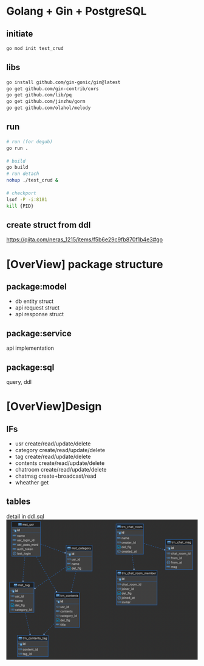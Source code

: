 # Golang + Gin + PostgreSQL

## initiate
```sh
go mod init test_crud
```

## libs
```sh
go install github.com/gin-gonic/gin@latest
go get github.com/gin-contrib/cors
go get github.com/lib/pq
go get github.com/jinzhu/gorm
go get github.com/olahol/melody
```

## run
```sh
# run (for degub)
go run .

# build
go build
# run detach
nohup ./test_crud &

# checkport
lsof -P -i:8181
kill {PID}
```

## create struct from ddl
https://qiita.com/neras_1215/items/f5b6e29c9fb870f1b4e3#go

# [OverView] package structure

## package:model
- db entity struct
- api request struct
- api response struct

## package:service
api implementation

## package:sql
query, ddl

# [OverView]Design
## IFs
- usr create/read/update/delete
- category create/read/update/delete
- tag create/read/update/delete
- contents create/read/update/delete
- chatroom create/read/update/delete
- chatmsg create+broadcast/read
- wheather get

## tables
detail in ddl.sql
![ER](./ER.png)

